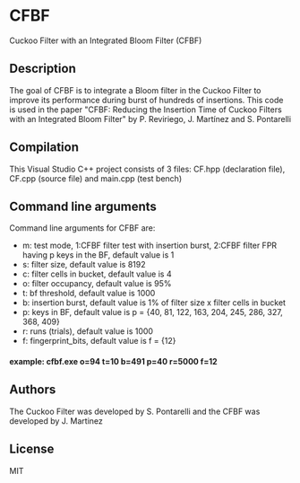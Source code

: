 # CFBF
Cuckoo Filter with an Integrated Bloom Filter (CFBF) 

## Description

The goal of CFBF is to integrate a Bloom filter in the Cuckoo Filter to improve its performance during burst of hundreds of insertions. This code is used in the paper "CFBF: Reducing the Insertion Time of Cuckoo Filters with an Integrated Bloom Filter" by P. Reviriego, J. Martínez and S. Pontarelli

## Compilation

This Visual Studio C++ project consists of 3 files: CF.hpp (declaration file), CF.cpp (source file) and main.cpp (test bench)

## Command line arguments

Command line arguments for CFBF are:

- m: test mode, 1:CFBF filter test with insertion burst, 2:CFBF filter FPR having p keys in the BF, default value is 1
- s: filter size, default value is 8192
- c: filter cells in bucket, default value is 4
- o: filter occupancy, default value is 95%
- t: bf threshold, default value is 1000
- b: insertion burst, default value is 1% of filter size x filter cells in bucket
- p: keys in BF, default value is p = {40, 81, 122, 163, 204, 245, 286, 327, 368, 409}
- r: runs (trials), default value is 1000
- f: fingerprint_bits, default value is f = {12}

#### example: cfbf.exe o=94 t=10 b=491 p=40 r=5000 f=12

## Authors

The Cuckoo Filter was developed by S. Pontarelli and the CFBF was developed by J. Martinez

## License

MIT
